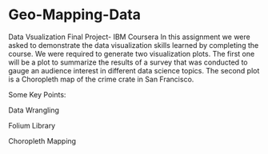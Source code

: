 # Geo-Mapping-Data
Data Vsualization Final Project- IBM Coursera
In this assignment we were asked to demonstrate the data visualization skills learned by completing the course. We were required to generate two visualization plots. The first one will be a plot to summarize the results of a survey that was conducted to gauge an audience interest in different data science topics. The second plot is a Choropleth map of the crime crate in San Francisco.

Some Key Points:

Data Wrangling

Folium Library

Choropleth Mapping
 
 
